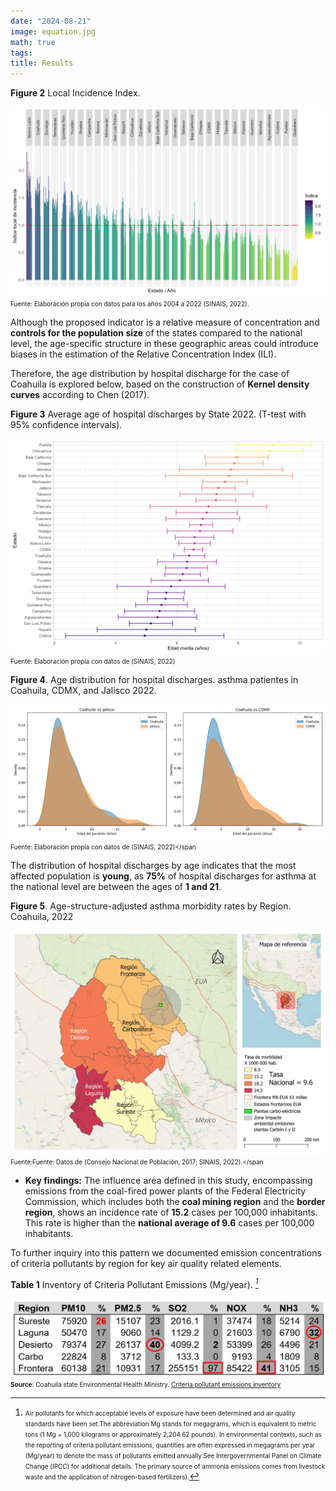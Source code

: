 ```yaml
---
date: "2024-08-21"
image: equation.jpg
math: true
tags:
title: Results
---
```


**Figure 2** Local Incidence Index.

![](./images/ill.jpg)
<span style="font-size: 10px;">Fuente: Elaboración propia con datos para los años 2004 a 2022 (SINAIS, 2022).</span> 


Although the proposed indicator is a relative measure of concentration and **controls for the population size** of the states compared to the national level, the age-specific structure in these geographic areas could introduce biases in the estimation of the Relative Concentration Index (ILI).

Therefore, the age distribution by hospital discharge for the case of Coahuila is explored below, based on the construction of **Kernel density curves** according to Chen (2017).



**Figure  3** Average age of hospital discharges by State 2022. (T-test with 95% confidence intervals).

![](./images/asma_test.jpg)
<span style="font-size: 10px;">Fuente: Elaboración propia con datos de (SINAIS, 2022)</span> 


**Figure 4**. Age distribution for hospital discharges. asthma patientes in Coahuila, CDMX, and Jalisco 2022.


![](./images/edad_asma_comparison.jpg)
<span style="font-size: 10px;">Fuente: Elaboración propia con datos de (SINAIS, 2022)</span

The distribution of hospital discharges by age indicates that the most affected population is **young**, as **75%** of hospital discharges for asthma at the national level are between the ages of **1 and 21**.


**Figure 5**. Age-structure-adjusted asthma morbidity rates
by Region.  Coahuila, 2022

![](./images/Regiones_v3.jpeg)
<span style="font-size: 10px;">Fuente:Fuente: Datos de (Consejo Nacional de Población, 2017; SINAIS, 2022).</span


* **Key findings:**  The influence area defined in this study, encompassing emissions from the coal-fired power plants of the Federal Electricity Commission, which includes both the **coal mining region** and the **border region**, shows an incidence rate of **15.2** cases per 100,000 inhabitants. This rate is higher than the **national average of 9.6** cases per 100,000 inhabitants. 


To further inquiry  into this pattern we documented emission concentrations of criteria pollutants by region for key air quality related elements.

**Table 1** Inventory of Criteria Pollutant Emissions (Mg/year). <cite>[^2]</cite>

[^2]:  <span style="font-size: 10px;">Air pollutants for which acceptable levels of exposure have been determined and air quality standards have been set.The abbreviation Mg stands for megagrams, which is equivalent to metric tons (1 Mg = 1,000 kilograms or approximately 2,204.62 pounds). In environmental contexts, such as the reporting of criteria pollutant emissions, quantities are often expressed in megagrams per year (Mg/year) to denote the mass of pollutants emitted annually.See Intergovernmental Panel on Climate Change (IPCC) for additional details.
The primary source of ammonia emissions comes from livestock waste and the application of nitrogen-based fertilizers).</span> 

![](./images/table.jpg)
 <span style="font-size: 10px;">**Source**: Coahuila state Environmental Health Ministry. [Criteria pollutant emissions inventory](https://sma.gob.mx/sga-inventario-de-emisiones-ano-base-2014/)</span> 


